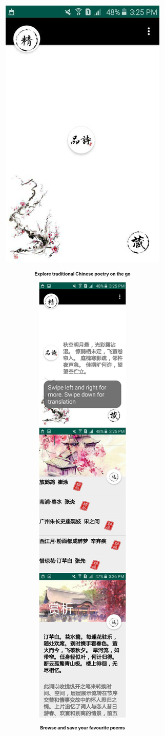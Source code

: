 <h1 align="center">
  <br>
  <img src="https://github.com/SQwQ/GuShi/blob/master/screenshots/mainscreen1.jpg">
  <br>
</h1>

<h4 align="center">Explore traditional Chinese poetry on the go</h4>
<p align="middle">
  <img src="https://github.com/SQwQ/GuShi/blob/master/screenshots/mainscreen2.jpg" width="270" />
  <img src="https://github.com/SQwQ/GuShi/blob/master/screenshots/favlist.jpg" width="270" /> 
  <img src="https://github.com/SQwQ/GuShi/blob/master/screenshots/favitem.jpg" width="270" />
</p>
<h4 align="center">Browse and save your favourite poems</h4>
